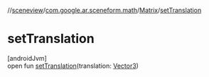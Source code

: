 //[sceneview](../../../index.md)/[com.google.ar.sceneform.math](../index.md)/[Matrix](index.md)/[setTranslation](set-translation.md)

# setTranslation

[androidJvm]\
open fun [setTranslation](set-translation.md)(translation: [Vector3](../-vector3/index.md))
